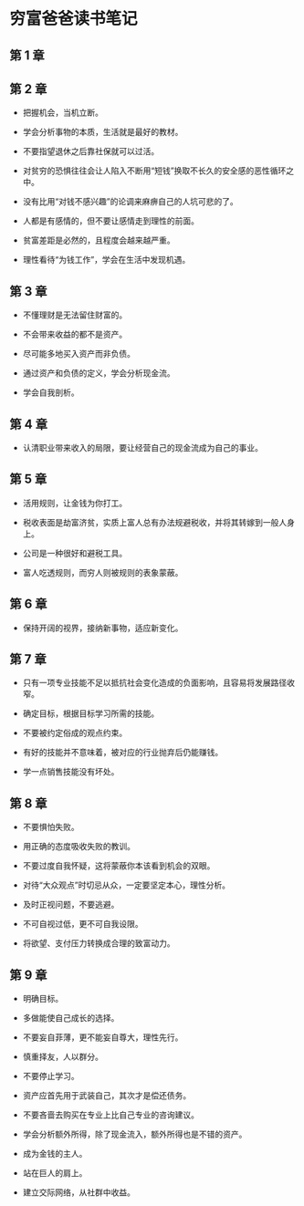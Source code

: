 # 穷富爸爸读书笔记

## 第 1 章


## 第 2 章

+ 把握机会，当机立断。

+ 学会分析事物的本质，生活就是最好的教材。

+ 不要指望退休之后靠社保就可以过活。

+ 对贫穷的恐惧往往会让人陷入不断用“短钱”换取不长久的安全感的恶性循环之中。

+ 没有比用“对钱不感兴趣”的论调来麻痹自己的人坑可悲的了。

+ 人都是有感情的，但不要让感情走到理性的前面。

+ 贫富差距是必然的，且程度会越来越严重。

+ 理性看待“为钱工作”，学会在生活中发现机遇。

## 第 3 章

+ 不懂理财是无法留住财富的。

+ 不会带来收益的都不是资产。

+ 尽可能多地买入资产而非负债。

+ 通过资产和负债的定义，学会分析现金流。

+ 学会自我剖析。

## 第 4 章

+ 认清职业带来收入的局限，要让经营自己的现金流成为自己的事业。


## 第 5 章

+ 活用规则，让金钱为你打工。

+ 税收表面是劫富济贫，实质上富人总有办法规避税收，并将其转嫁到一般人身上。

+ 公司是一种很好和避税工具。

+ 富人吃透规则，而穷人则被规则的表象蒙蔽。

## 第 6 章

+ 保持开阔的视界，接纳新事物，适应新变化。

## 第 7 章

+ 只有一项专业技能不足以抵抗社会变化造成的负面影响，且容易将发展路径收窄。

+ 确定目标，根据目标学习所需的技能。

+ 不要被约定俗成的观点约束。

+ 有好的技能并不意味着，被对应的行业抛弃后仍能赚钱。

+ 学一点销售技能没有坏处。

## 第 8 章

+ 不要惧怕失败。

+ 用正确的态度吸收失败的教训。

+ 不要过度自我怀疑，这将蒙蔽你本该看到机会的双眼。

+ 对待“大众观点”时切忌从众，一定要坚定本心，理性分析。

+ 及时正视问题，不要逃避。

+ 不可自视过低，更不可自我设限。

+ 将欲望、支付压力转换成合理的致富动力。

## 第 9 章

+ 明确目标。

+ 多做能使自己成长的选择。

+ 不要妄自菲薄，更不能妄自尊大，理性先行。

+ 慎重择友，人以群分。

+ 不要停止学习。

+ 资产应首先用于武装自己，其次才是偿还债务。

+ 不要吝啬去购买在专业上比自己专业的咨询建议。

+ 学会分析额外所得，除了现金流入，额外所得也是不错的资产。

+ 成为金钱的主人。

+ 站在巨人的肩上。

+ 建立交际网络，从社群中收益。
